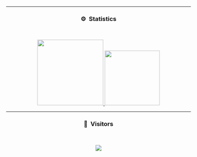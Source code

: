 -----
### <p align="center">⚙️ &nbsp;Statistics</p>
<br>
<p align="center">
<a href="https://github.com/EyssDev">
  <img height="180em" src="https://github-readme-stats-eight-theta.vercel.app/api?username=EyssDev&show_icons=true&theme=react&include_all_commits=true&locale=fr"/>
  <img height="150em" src="https://github-readme-stats-eight-theta.vercel.app/api/top-langs/?username=EyssDev&layout=compact&langs_count=8&theme=react&locale=fr"/>
</a>
  
</p>

-----

### <p align="center">👀 &nbsp;Visitors</p>
<br>
<p align="center">
  <img src="https://profile-counter.glitch.me/EyssDev/count.svg" />
</p>

